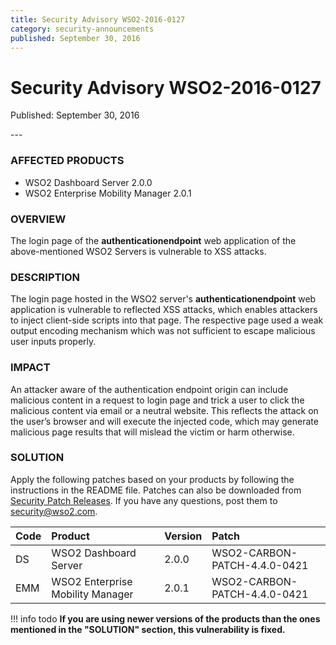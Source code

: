 ```yaml
---
title: Security Advisory WSO2-2016-0127
category: security-announcements
published: September 30, 2016
---
```


# Security Advisory WSO2-2016-0127

<p class="doc-info">Published: September 30, 2016</p>
---

### AFFECTED PRODUCTS
* WSO2 Dashboard Server 2.0.0
* WSO2 Enterprise Mobility Manager 2.0.1


### OVERVIEW
The login page of the **authenticationendpoint** web application of the above-mentioned WSO2 Servers is vulnerable to XSS attacks.


### DESCRIPTION
The login page hosted in the WSO2 server's **authenticationendpoint** web application is vulnerable to reflected XSS attacks, which enables attackers to inject client-side scripts into that page. The respective page used a weak output encoding mechanism which was not sufficient to escape malicious user inputs properly.


### IMPACT
An attacker aware of the authentication endpoint origin can include malicious content in a request to login page and trick a user to click the malicious content via email or a neutral website. This reflects the attack on the user’s browser and will execute the injected code, which may generate malicious page results that will mislead the victim or harm otherwise.


### SOLUTION
Apply the following patches based on your products by following the instructions in the README file. Patches can also be downloaded from [Security Patch Releases](https://wso2.com/security-patch-releases/). If you have any questions, post them to <security@wso2.com>.


| **Code** | **Product** | **Version** | **Patch** | 
| :--- | :------ | :------ | :---- |
| DS | WSO2 Dashboard Server | 2.0.0 | WSO2-CARBON-PATCH-4.4.0-0421 |
| EMM | WSO2 Enterprise Mobility Manager | 2.0.1 | WSO2-CARBON-PATCH-4.4.0-0421 |


!!! info todo
    **If you are using newer versions of the products than the ones mentioned in the "SOLUTION" section, this vulnerability is fixed.**
